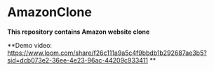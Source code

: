 # AmazonClone
**This repository contains Amazon website clone**

**Demo video: https://www.loom.com/share/f26c111a9a5c4f9bbdb1b292687ae3b5?sid=dcb073e2-36ee-4e23-96ac-44209c933411
**
